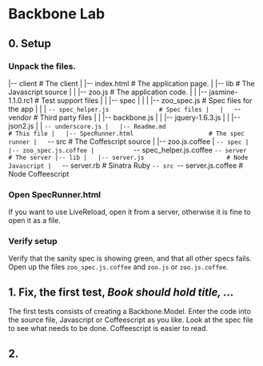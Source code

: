 # Backbone Lab

## 0. Setup 

### Unpack the files.


|-- client                                  # The client 
|   |-- index.html                          # The application page.
|   |-- lib                                 # The Javascript source
|   |   |-- zoo.js                 # The application code.
|   |   |-- jasmine-1.1.0.rc1               # Test support files
|   |   |-- spec
|   |   |   |-- zoo_spec.js        # Spec files for the app
|   |   |   `-- spec_helper.js              # Spec files
|   |   `-- vendor                          # Third party files
|   |       |-- backbone.js
|   |       |-- jquery-1.6.3.js
|   |       |-- json2.js
|   |       `-- underscore.js
|   |-- Readme.md                           # This file
|   |-- SpecRunner.html                     # The spec runner
  |   `-- src                               # The Coffescript source
|       |-- zoo.js.coffee
|       `-- spec
|           |-- zoo_spec.js.coffee
|           `-- spec_helper.js.coffee
`-- server                                  # The server
    |-- lib
    |   |-- server.js                       # Node Javascript
    |   `-- server.rb                       # Sinatra Ruby
    `-- src
        `-- server.js.coffee                # Node Coffeescript

### Open SpecRunner.html

If you want to use LiveReload, open it from a server, otherwise it is
fine to open it as a file.

### Verify setup

Verify that the sanity spec is showing green, and that all other specs fails.
Open up the files `zoo_spec.js.coffee` and `zoo.js` or
`zoo.js.coffee`.


## 1. Fix, the first test, *Book should hold title, ...*

The first tests consists of creating a Backbone.Model. Enter the code
into the source file, Javascript or Coffeescript as you like. Look at
the spec file to see what needs to be done. Coffeescript is easier to
read.


## 2. 


